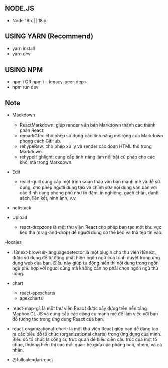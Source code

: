 ## NODE.JS

- Node 16.x || 18.x

## USING YARN (Recommend)

- yarn install
- yarn dev

## USING NPM

- npm i OR npm i --legacy-peer-deps
- npm run dev

## Note

- Mackdown

  - ReactMarkdown: giúp render văn bản Markdown thành các thành phần React.
  - remarkGfm: cho phép sử dụng các tính năng mở rộng của Markdown phong cách GitHub.
  - rehypeRaw: cho phép xử lý và render các đoạn HTML thô trong Markdown.
  - rehypeHighlight: cung cấp tính năng làm nổi bật cú pháp cho các khối mã trong Markdown.

- Edit

  - react-quill cung cấp một trình soạn thảo văn bản mạnh mẽ và dễ sử dụng, cho phép người dùng tạo và chỉnh sửa nội dung văn bản với các định dạng phong phú như in đậm, in nghiêng, gạch chân, danh sách, liên kết, hình ảnh, v.v.

- notistack

- Upload

  - react-dropzone là một thư viện React cho phép bạn tạo một khu vực kéo thả (drag-and-drop) để người dùng có thể kéo và thả tệp tin vào.

-locales

- i18next-browser-languagedetector là một plugin cho thư viện i18next, được sử dụng để tự động phát hiện ngôn ngữ của trình duyệt trong ứng dụng web của bạn. Điều này giúp tự động hiển thị nội dung trong ngôn ngữ phù hợp với người dùng mà không cần họ phải chọn ngôn ngữ thủ công.

- chart

  - react-apexcharts
  - apexcharts

- react-map-gl: là một thư viện React được xây dựng trên nền tảng Mapbox GL JS và cung cấp các công cụ mạnh mẽ để làm việc với bản đồ tương tác trong ứng dụng React của bạn.

- react-organizational-chart: là một thư viện React giúp bạn dễ dàng tạo ra các biểu đồ tổ chức (organizational charts) trong ứng dụng của mình. Biểu đồ tổ chức là công cụ trực quan để biểu diễn cấu trúc của một tổ chức, thường hiển thị các mối quan hệ giữa các phòng ban, nhóm, và cá nhân.

- @fullcalendar/react